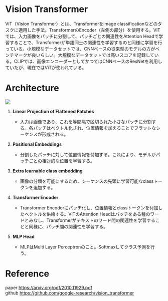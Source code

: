 # **Vision Transformer**
ViT（Vision Transformer）とは、Transformerをimage classificationなどのタスクに適用した手法。TransformerのEncoder（左側の部分）を使用する。ViTでは、入力画像をパッチに分割して、パッチごとの関連性をAttention Headで学習することで、Transformerが単語同士の関連性を学習するのと同様に学習を行っている。小規模なデータセットでは、CNNベースの従来型のモデルの方がベンチマークが良いらしい。大規模なデータセットでは高いスコアを記録している。CLIPでは、画像エンコーダーとしてかつてはCNNベースのResNetを利用していたが、現在ではViTが使われている。

# **Architecture**
![](https://github.com/google-research/vision_transformer/raw/main/vit_figure.png)
1. **Linear Projection of Flattened Patches**
    - 入力は画像であり、これを等間隔で区切られた小さなパッチに分割する。各パッチはベクトル化され、位置情報を加えることでフラットなシーケンスが形成される。

2. **Positional Embeddings**
    - 分割したパッチに対して位置情報を付加する。これにより、モデルがパッチごとの相対的な位置を学習する。

3. **Extra learnable class embedding**
    - 画像の分類を可能にするため、シーケンスの先頭に学習可能なclassトークンを追加する。

3. **Transformer Encoder**
    - Transformer Encoderにパッチ化し、位置情報とclassトークンを付加したベクトルを供給する。ViTのAttention Headはパッチをある種のワードとみなし、Transformerがテキストのワード間の関連性を学習することと同様に、パッチ間の関連性を学習する。

4. **MLP Head**
    - MLPはMulti Layer Perceptronのこと。Softmaxしてクラス予測を行う。

# **Reference**
paper https://arxiv.org/pdf/2010.11929.pdf  
github https://github.com/google-research/vision_transformer